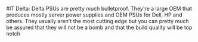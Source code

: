 #IT 
Delta:
Delta PSUs are pretty much bulletproof. They're a large OEM that produces mostly server power supplies and OEM PSUs for Dell, HP and others. They usually aren't the most cutting edge but you can pretty much be assured that they will not be a bomb and that the build quality will be top notch